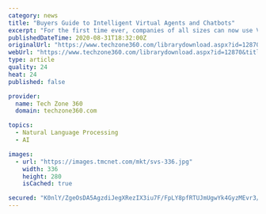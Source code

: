```yaml
---
category: news
title: "Buyers Guide to Intelligent Virtual Agents and Chatbots"
excerpt: "For the first time ever, companies of all sizes can now use Virtual Agents to reduce costs and improve the customer experience. Unfortunately, these advancements have also led to some confusion in the market."
publishedDateTime: 2020-08-31T18:32:00Z
originalUrl: "https://www.techzone360.com/librarydownload.aspx?id=12870&title=Buyers+Guide+to+Intelligent+Virtual+Agents+and+Chatbots&type=white papers"
webUrl: "https://www.techzone360.com/librarydownload.aspx?id=12870&title=Buyers+Guide+to+Intelligent+Virtual+Agents+and+Chatbots&type=white papers"
type: article
quality: 24
heat: 24
published: false

provider:
  name: Tech Zone 360
  domain: techzone360.com

topics:
  - Natural Language Processing
  - AI

images:
  - url: "https://images.tmcnet.com/mkt/svs-336.jpg"
    width: 336
    height: 280
    isCached: true

secured: "K0nlY/ZgeOsDA5AgzdiJegXRezIX3iu7F/FpLY8pfRTUJmUgwYk4GyzMEvr3/OfEfKnPezV1SCTDPKqooCoKRkgmXT/bXrzi4P5CsEaycmyZDyysLtbx4YfJyxi85ZhVRzZ4bWcK2oq5pJ2ZLvFDVyhDEih8+rOOCWNpK1rmq9jOBUJ0vDQufQrUTktHhX8djLz7iiPg6P5gSm9OqbhXWah9kGUnYYOuqF+TC4J41GUT9MAfl3301vMjNTxnZddnOnFcbsAUxqsp7JwMd31+l4uIDZmQaT0DHEBrBSQAmIN8S73lYdAisG28T/ZWHy96/r0ACrUjp8wUoqZLRP97pL669O/S1iztQf7wNtDTOXs=;r2o6WwhuiLC947yUXriFVQ=="
---
```


